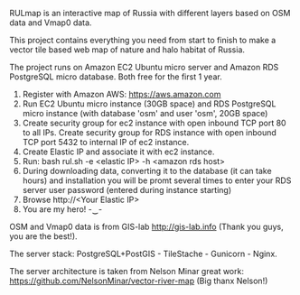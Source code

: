 RULmap is an interactive map of Russia with different layers based on OSM data and Vmap0 data. 

This project contains everything you need from start to finish to make a vector tile based web map of nature and halo habitat of Russia.

The project runs on Amazon EC2 Ubuntu micro server and Amazon RDS PostgreSQL micro database. Both free for the first 1 year.

1. Register with Amazon AWS: https://aws.amazon.com
2. Run EC2 Ubuntu micro instance (30GB space) and RDS PostgreSQL micro instance (with database 'osm' and user 'osm', 20GB space) 
3. Create security group for ec2 instance with open inbound TCP port 80 to all IPs. Create security group for RDS instance with open inbound TCP port 5432 to internal IP of ec2 instance.
4. Create Elastic IP and associate it with ec2 instance.
5. Run: bash rul.sh -e \<elastic IP\> -h \<amazon rds host\>
6. During downloading data, converting it to the database (it can take hours) and installation you will be promt several times to enter your RDS server user password (entered during instance starting)
7. Browse http://\<Your Elastic IP\>
8. You are my hero! -‿-

OSM and Vmap0 data is from GIS-lab http://gis-lab.info (Thank you guys, you are the best!).

The server stack: PostgreSQL+PostGIS - TileStache - Gunicorn - Nginx.

The server architecture is taken from Nelson Minar great work: https://github.com/NelsonMinar/vector-river-map (Big thanx Nelson!)
